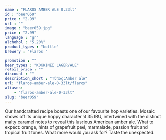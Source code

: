 ```yaml
---
name : "FLAROS AMBER ALE 0.33lt"
id : "beer059"
price : "2.99"
url : ""
image : "beer059.jpg"
price : "2.99"
language : "gr"
alchohol : "5.20%"
product_types : "bottle"
brewery : "Flaros "

promotion : ""
beer_types : "ΚΟΚΚΙΝΕΣ LAGER/ALE"
retail_price : ""
discount : ""
description_short : "Τύπος:Amber ale"
url: "flaros-amber-ale-0-33lt/flaros"
aliases: 
    - "flaros-amber-ale-0-33lt"
slug: "beer059"
---
```


Our handcrafted recipe boasts one of our favourite hop varieties. Mosaic shows off its unique hoppy character at 35 IBU, intertwined with the distinct malty caramel notes to reveal this luscious American amber ale. What to expect: orange, hints of grapefruit peel, marmalade, passion fruit and tropical fruit tones. What more would you ask for? Taste the unexpected.